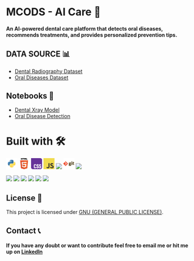 # MCODS - AI Care 🦷

#### An AI-powered dental care platform that detects oral diseases, recommends treatments, and provides personalized prevention tips.

## DATA SOURCE 📊
- [Dental Radiography Dataset ](https://www.kaggle.com/atharvaingle/crop-recommendation-dataset) 
- [Oral Diseases Dataset](https://www.kaggle.com/vipoooool/new-plant-diseases-dataset)

## Notebooks 📓

- [Dental Xray Model](https://www.kaggle.com/datasets/imtkaggleteam/dental-radiography)
- [Oral Disease Detection](https://www.kaggle.com/datasets/salmansajid05/oral-diseases)

# Built with 🛠️
<code><img height="30" src="https://raw.githubusercontent.com/github/explore/80688e429a7d4ef2fca1e82350fe8e3517d3494d/topics/python/python.png"></code>
<code><img height="30" src="https://raw.githubusercontent.com/github/explore/80688e429a7d4ef2fca1e82350fe8e3517d3494d/topics/html/html.png"></code>
<code><img height="30" src="https://raw.githubusercontent.com/github/explore/80688e429a7d4ef2fca1e82350fe8e3517d3494d/topics/css/css.png"></code>
<code><img height="30" src="https://raw.githubusercontent.com/github/explore/80688e429a7d4ef2fca1e82350fe8e3517d3494d/topics/javascript/javascript.png"></code>
<code><img height="30" src="https://github.com/tomchen/stack-icons/raw/master/logos/bootstrap.svg"></code>
<code><img height="30" src="https://raw.githubusercontent.com/github/explore/80688e429a7d4ef2fca1e82350fe8e3517d3494d/topics/git/git.png"></code>
<code><img height="30" src="https://docs.vendure.io/assets/images/deploy-to-render-b2b7fbd4d3153076c1e91c3d9969a719.webp"></code>

<code><img height="30" src="https://symbols.getvecta.com/stencil_80/56_flask.3a79b5a056.jpg"></code>
<code><img height="30" src="https://raw.githubusercontent.com/numpy/numpy/7e7f4adab814b223f7f917369a72757cd28b10cb/branding/icons/numpylogo.svg"></code>
<code><img height="30" src="https://raw.githubusercontent.com/pandas-dev/pandas/761bceb77d44aa63b71dda43ca46e8fd4b9d7422/web/pandas/static/img/pandas.svg"></code>
<code><img height="30" src="https://matplotlib.org/_static/logo2.svg"></code>
<code><img height="30" src="https://upload.wikimedia.org/wikipedia/commons/thumb/0/05/Scikit_learn_logo_small.svg/1280px-Scikit_learn_logo_small.svg.png"></code>
<code><img height="30" src="https://raw.githubusercontent.com/pytorch/pytorch/39fa0b5d0a3b966a50dcd90b26e6c36942705d6d/docs/source/_static/img/pytorch-logo-dark.svg"></code>

## License 📝
This project is licensed under [GNU (GENERAL PUBLIC LICENSE)](https://github.com/arqamshaikh987/mcods-ai-care/blob/main/LICENSE).

## Contact 📞

#### If you have any doubt or want to contribute feel free to email me or hit me up on [LinkedIn](https://www.linkedin.com/in/arqam-shaikh-768ar54/)
